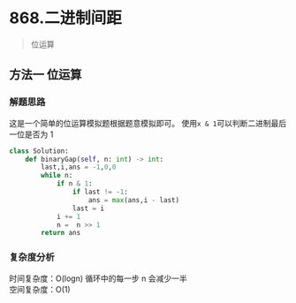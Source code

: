 # 868.二进制间距  
> 位运算

## 方法一 位运算

### 解题思路

这是一个简单的位运算模拟题根据题意模拟即可。
使用`x & 1`可以判断二进制最后一位是否为 1

```python
class Solution:
    def binaryGap(self, n: int) -> int:
        last,i,ans = -1,0,0
        while n:
            if n & 1:
                if last != -1:
                    ans = max(ans,i - last)
                last = i
            i += 1
            n =  n >> 1
        return ans

```

### 复杂度分析

时间复杂度：O(logn) 循环中的每一步 n 会减少一半  
空间复杂度：O(1)
